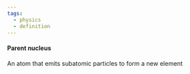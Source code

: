 ```yaml
---
tags:
  - physics
  - definition
---
```

#### Parent nucleus
An atom that emits subatomic particles to form a new element